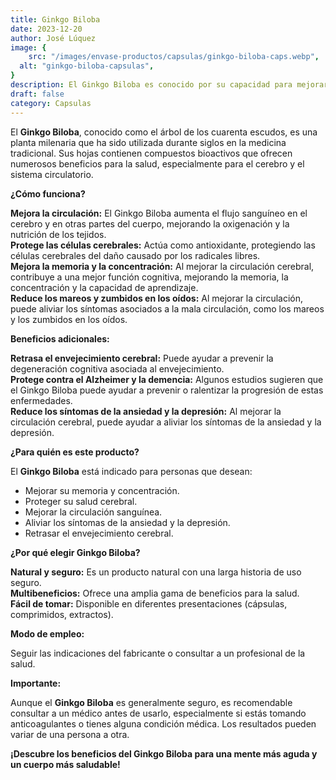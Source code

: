 ```yaml
---
title: Ginkgo Biloba 
date: 2023-12-20
author: José Lúquez 
image: {
 	src: "/images/envase-productos/capsulas/ginkgo-biloba-caps.webp",
  alt: "ginkgo-biloba-capsulas",
}
description: El Ginkgo Biloba es conocido por su capacidad para mejorar la función cerebral y la memoria 
draft: false
category: Capsulas
---
```

El **Ginkgo Biloba**, conocido como el árbol de los cuarenta escudos, es una planta milenaria que ha sido utilizada durante siglos en la medicina tradicional. Sus hojas contienen compuestos bioactivos que ofrecen numerosos beneficios para la salud, especialmente para el cerebro y el sistema circulatorio.

**¿Cómo funciona?**

**Mejora la circulación:** El Ginkgo Biloba aumenta el flujo sanguíneo en el cerebro y en otras partes del cuerpo, mejorando la oxigenación y la nutrición de los tejidos.   
**Protege las células cerebrales:** Actúa como antioxidante, protegiendo las células cerebrales del daño causado por los radicales libres.   
**Mejora la memoria y la concentración:** Al mejorar la circulación cerebral, contribuye a una mejor función cognitiva, mejorando la memoria, la concentración y la capacidad de aprendizaje.   
**Reduce los mareos y zumbidos en los oídos:** Al mejorar la circulación, puede aliviar los síntomas asociados a la mala circulación, como los mareos y los zumbidos en los oídos.   

**Beneficios adicionales:**

**Retrasa el envejecimiento cerebral:** Puede ayudar a prevenir la degeneración cognitiva asociada al envejecimiento.   
**Protege contra el Alzheimer y la demencia:** Algunos estudios sugieren que el Ginkgo Biloba puede ayudar a prevenir o ralentizar la progresión de estas enfermedades.   
**Reduce los síntomas de la ansiedad y la depresión:** Al mejorar la circulación cerebral, puede ayudar a aliviar los síntomas de la ansiedad y la depresión.   

**¿Para quién es este producto?**

El **Ginkgo Biloba** está indicado para personas que desean:

- Mejorar su memoria y concentración.
- Proteger su salud cerebral.
- Mejorar la circulación sanguínea.
- Aliviar los síntomas de la ansiedad y la depresión.
- Retrasar el envejecimiento cerebral.

**¿Por qué elegir Ginkgo Biloba?**

**Natural y seguro:** Es un producto natural con una larga historia de uso seguro.   
**Multibeneficios:** Ofrece una amplia gama de beneficios para la salud.   
**Fácil de tomar:** Disponible en diferentes presentaciones (cápsulas, comprimidos, extractos).   

**Modo de empleo:**

Seguir las indicaciones del fabricante o consultar a un profesional de la salud.

**Importante:**

Aunque el **Ginkgo Biloba** es generalmente seguro, es recomendable consultar a un médico antes de usarlo, especialmente si estás tomando anticoagulantes o tienes alguna condición médica.
Los resultados pueden variar de una persona a otra.

**¡Descubre los beneficios del Ginkgo Biloba para una mente más aguda y un cuerpo más saludable!**

